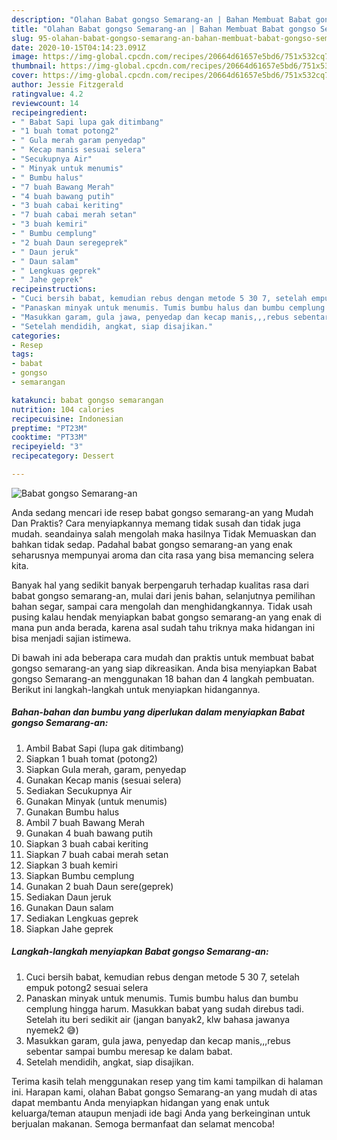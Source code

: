 ```yaml
---
description: "Olahan Babat gongso Semarang-an | Bahan Membuat Babat gongso Semarang-an Yang Enak dan Simpel"
title: "Olahan Babat gongso Semarang-an | Bahan Membuat Babat gongso Semarang-an Yang Enak dan Simpel"
slug: 95-olahan-babat-gongso-semarang-an-bahan-membuat-babat-gongso-semarang-an-yang-enak-dan-simpel
date: 2020-10-15T04:14:23.091Z
image: https://img-global.cpcdn.com/recipes/20664d61657e5bd6/751x532cq70/babat-gongso-semarang-an-foto-resep-utama.jpg
thumbnail: https://img-global.cpcdn.com/recipes/20664d61657e5bd6/751x532cq70/babat-gongso-semarang-an-foto-resep-utama.jpg
cover: https://img-global.cpcdn.com/recipes/20664d61657e5bd6/751x532cq70/babat-gongso-semarang-an-foto-resep-utama.jpg
author: Jessie Fitzgerald
ratingvalue: 4.2
reviewcount: 14
recipeingredient:
- " Babat Sapi lupa gak ditimbang"
- "1 buah tomat potong2"
- " Gula merah garam penyedap"
- " Kecap manis sesuai selera"
- "Secukupnya Air"
- " Minyak untuk menumis"
- " Bumbu halus"
- "7 buah Bawang Merah"
- "4 buah bawang putih"
- "3 buah cabai keriting"
- "7 buah cabai merah setan"
- "3 buah kemiri"
- " Bumbu cemplung"
- "2 buah Daun seregeprek"
- " Daun jeruk"
- " Daun salam"
- " Lengkuas geprek"
- " Jahe geprek"
recipeinstructions:
- "Cuci bersih babat, kemudian rebus dengan metode 5 30 7, setelah empuk potong2 sesuai selera"
- "Panaskan minyak untuk menumis. Tumis bumbu halus dan bumbu cemplung hingga harum. Masukkan babat yang sudah direbus tadi. Setelah itu beri sedikit air (jangan banyak2, klw bahasa jawanya nyemek2 😅)"
- "Masukkan garam, gula jawa, penyedap dan kecap manis,,,rebus sebentar sampai bumbu meresap ke dalam babat."
- "Setelah mendidih, angkat, siap disajikan."
categories:
- Resep
tags:
- babat
- gongso
- semarangan

katakunci: babat gongso semarangan 
nutrition: 104 calories
recipecuisine: Indonesian
preptime: "PT23M"
cooktime: "PT33M"
recipeyield: "3"
recipecategory: Dessert

---
```



![Babat gongso Semarang-an](https://img-global.cpcdn.com/recipes/20664d61657e5bd6/751x532cq70/babat-gongso-semarang-an-foto-resep-utama.jpg)

Anda sedang mencari ide resep babat gongso semarang-an yang Mudah Dan Praktis? Cara menyiapkannya memang tidak susah dan tidak juga mudah. seandainya salah mengolah maka hasilnya Tidak Memuaskan dan bahkan tidak sedap. Padahal babat gongso semarang-an yang enak seharusnya mempunyai aroma dan cita rasa yang bisa memancing selera kita.

Banyak hal yang sedikit banyak berpengaruh terhadap kualitas rasa dari babat gongso semarang-an, mulai dari jenis bahan, selanjutnya pemilihan bahan segar, sampai cara mengolah dan menghidangkannya. Tidak usah pusing kalau hendak menyiapkan babat gongso semarang-an yang enak di mana pun anda berada, karena asal sudah tahu triknya maka hidangan ini bisa menjadi sajian istimewa.




Di bawah ini ada beberapa cara mudah dan praktis untuk membuat babat gongso semarang-an yang siap dikreasikan. Anda bisa menyiapkan Babat gongso Semarang-an menggunakan 18 bahan dan 4 langkah pembuatan. Berikut ini langkah-langkah untuk menyiapkan hidangannya.

<!--inarticleads1-->

##### Bahan-bahan dan bumbu yang diperlukan dalam menyiapkan Babat gongso Semarang-an:

1. Ambil  Babat Sapi (lupa gak ditimbang)
1. Siapkan 1 buah tomat (potong2)
1. Siapkan  Gula merah, garam, penyedap
1. Gunakan  Kecap manis (sesuai selera)
1. Sediakan Secukupnya Air
1. Gunakan  Minyak (untuk menumis)
1. Gunakan  Bumbu halus
1. Ambil 7 buah Bawang Merah
1. Gunakan 4 buah bawang putih
1. Siapkan 3 buah cabai keriting
1. Siapkan 7 buah cabai merah setan
1. Siapkan 3 buah kemiri
1. Siapkan  Bumbu cemplung
1. Gunakan 2 buah Daun sere(geprek)
1. Sediakan  Daun jeruk
1. Gunakan  Daun salam
1. Sediakan  Lengkuas geprek
1. Siapkan  Jahe geprek




<!--inarticleads2-->

##### Langkah-langkah menyiapkan Babat gongso Semarang-an:

1. Cuci bersih babat, kemudian rebus dengan metode 5 30 7, setelah empuk potong2 sesuai selera
1. Panaskan minyak untuk menumis. Tumis bumbu halus dan bumbu cemplung hingga harum. Masukkan babat yang sudah direbus tadi. Setelah itu beri sedikit air (jangan banyak2, klw bahasa jawanya nyemek2 😅)
1. Masukkan garam, gula jawa, penyedap dan kecap manis,,,rebus sebentar sampai bumbu meresap ke dalam babat.
1. Setelah mendidih, angkat, siap disajikan.




Terima kasih telah menggunakan resep yang tim kami tampilkan di halaman ini. Harapan kami, olahan Babat gongso Semarang-an yang mudah di atas dapat membantu Anda menyiapkan hidangan yang enak untuk keluarga/teman ataupun menjadi ide bagi Anda yang berkeinginan untuk berjualan makanan. Semoga bermanfaat dan selamat mencoba!
